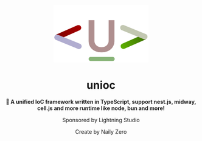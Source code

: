 <div align="center">

<img src="../logo.svg" width="250" />

# unioc

**🎉 A unified IoC framework written in TypeScript, support nest.js, midway, cell.js and more runtime like node, bun and more!**

Sponsored by Lightning Studio

Create by Naily Zero

</div>
